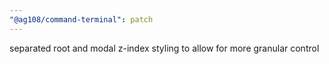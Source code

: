 ```yaml
---
"@ag108/command-terminal": patch
---
```


separated root and modal z-index styling to allow for more granular control
